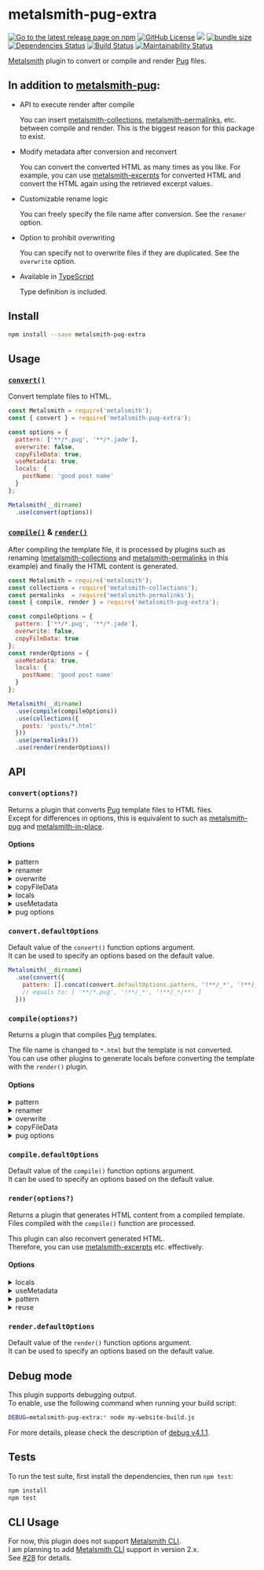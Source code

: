 # metalsmith-pug-extra

[![Go to the latest release page on npm](https://img.shields.io/npm/v/metalsmith-pug-extra.svg)][npm]
[![GitHub License](https://img.shields.io/github/license/sounisi5011/metalsmith-pug-extra.svg)][github-license]
![](https://img.shields.io/node/v/metalsmith-pug-extra.svg)
[![bundle size](https://img.shields.io/bundlephobia/min/metalsmith-pug-extra/1.1.3)](https://bundlephobia.com/result?p=metalsmith-pug-extra@1.1.3)
[![Dependencies Status](https://david-dm.org/sounisi5011/metalsmith-pug-extra/status.svg)](https://david-dm.org/sounisi5011/metalsmith-pug-extra)
[![Build Status](https://dev.azure.com/sounisi5011/npm%20projects/_apis/build/status/sounisi5011.metalsmith-pug-extra?branchName=master)](https://dev.azure.com/sounisi5011/npm%20projects/_build/latest?definitionId=4&branchName=master)
[![Maintainability Status](https://api.codeclimate.com/v1/badges/f8efa3c8c8bc40f9da37/maintainability)](https://codeclimate.com/github/sounisi5011/metalsmith-pug-extra/maintainability)

[npm]: https://www.npmjs.com/package/metalsmith-pug-extra
[github-license]: https://github.com/sounisi5011/metalsmith-pug-extra/blob/master/LICENSE

[Metalsmith] plugin to convert or compile and render [Pug] files.

[Metalsmith]: https://metalsmith.io/
[Pug]: https://pugjs.org/

## In addition to [metalsmith-pug]:

[metalsmith-pug]: https://github.com/ahmadnassri/metalsmith-pug
[metalsmith-collections]: https://github.com/segmentio/metalsmith-collections
[metalsmith-permalinks]: https://github.com/segmentio/metalsmith-permalinks
[metalsmith-excerpts]: https://github.com/segmentio/metalsmith-excerpts

* API to execute render after compile

  You can insert [metalsmith-collections], [metalsmith-permalinks], etc. between compile and render.
  This is the biggest reason for this package to exist.

* Modify metadata after conversion and reconvert

  You can convert the converted HTML as many times as you like.
  For example, you can use [metalsmith-excerpts] for converted HTML and convert the HTML again using the retrieved excerpt values.

* Customizable rename logic

  You can freely specify the file name after conversion.
  See the `renamer` option.

* Option to prohibit overwriting

  You can specify not to overwrite files if they are duplicated.
  See the `overwrite` option.

* Available in [TypeScript](https://www.typescriptlang.org/)

  Type definition is included.

## Install

```sh
npm install --save metalsmith-pug-extra
```

## Usage

### [`convert()`](#convertoptions)

Convert template files to HTML.

```js
const Metalsmith = require('metalsmith');
const { convert } = require('metalsmith-pug-extra');

const options = {
  pattern: ['**/*.pug', '**/*.jade'],
  overwrite: false,
  copyFileData: true,
  useMetadata: true,
  locals: {
    postName: 'good post name'
  }
};

Metalsmith(__dirname)
  .use(convert(options))
```

### [`compile()`](#compileoptions) & [`render()`](#renderoptions)

After compiling the template file, it is processed by plugins such as renaming ([metalsmith-collections] and [metalsmith-permalinks] in this example) and finally the HTML content is generated.

```js
const Metalsmith = require('metalsmith');
const collections = require('metalsmith-collections');
const permalinks  = require('metalsmith-permalinks');
const { compile, render } = require('metalsmith-pug-extra');

const compileOptions = {
  pattern: ['**/*.pug', '**/*.jade'],
  overwrite: false,
  copyFileData: true
};
const renderOptions = {
  useMetadata: true,
  locals: {
    postName: 'good post name'
  }
};

Metalsmith(__dirname)
  .use(compile(compileOptions))
  .use(collections({
    posts: 'posts/*.html'
  }))
  .use(permalinks())
  .use(render(renderOptions))
```

## API

### `convert(options?)`

Returns a plugin that converts [Pug] template files to HTML files.  
Except for differences in options, this is equivalent to such as [metalsmith-pug] and [metalsmith-in-place].

[metalsmith-in-place]: https://github.com/metalsmith/metalsmith-in-place

#### Options

<details>
<summary>pattern</summary>

Only files that match this pattern will be processed.  
Specify a glob expression string or an array of strings as the pattern.  
Pattern are verified using [multimatch v4.0.0].

[multimatch v4.0.0]: https://www.npmjs.com/package/multimatch/v/4.0.0

Default value:

```js
['**/*.pug']
```

Type definition:

```ts
string | string[]
```
</details>

<details>
<summary>renamer</summary>

Convert template filename to HTML filename.  
Specifies a function to convert strings.

Default value:

```js
filename => filename.replace(/\.(?:pug|jade)$/, '.html')
```

Type definition:

```ts
(filename: string) => string
```
</details>

<details>
<summary>overwrite</summary>

If set to `true`, the file with the same name as the converted HTML will be overwritten.  
If set to `false`, the file with the same name as the converted HTML is prioritized and HTML is not generated.

Default value:

```js
true
```

Type definition:

```ts
boolean
```
</details>

<details>
<summary>copyFileData</summary>

If set to `true`, the template file metadata is copied to the converted HTML file.

Default value:

```js
false
```

Type definition:

```ts
boolean
```
</details>

<details>
<summary>locals</summary>

Pass additional local values to the template.  
If `useMetadata` option is `true`, this value will be overwritten with [Metalsmith]'s metadata.

Default value:

```js
{}
```

Type definition:

```ts
// see https://github.com/DefinitelyTyped/DefinitelyTyped/blob/54642d812e28de52325a689d0b380f7a4d3c113e/types/pug/index.d.ts#L133-L138
{
    [propName: string]: any;
}
```
</details>

<details>
<summary>useMetadata</summary>

If set to `true`, passes [Metalsmith's global metadata] and file metadata to the template.

[Metalsmith's global metadata]: https://metalsmith.io/#-metadata-json-

Default value:

```js
false
```

Type definition:

```ts
boolean
```
</details>

<details>
<summary>pug options</summary>

Other properties are used as options for [Pug v2.0.4].  
In internal processing, it is passed as an argument of [`pug.compile()`] function.  
Please check [Pug Options] for more details.

[Pug v2.0.4]: https://www.npmjs.com/package/pug/v/2.0.4
[Pug Options]: https://pugjs.org/api/reference.html#options
[`pug.compile()`]: https://pugjs.org/api/reference.html#pugcompilesource-options
</details>

### `convert.defaultOptions`

Default value of the `convert()` function options argument.  
It can be used to specify an options based on the default value.

```js
Metalsmith(__dirname)
  .use(convert({
    pattern: [].concat(convert.defaultOptions.pattern, '!**/_*', '!**/_*/**')
    // equals to: [ '**/*.pug', '!**/_*', '!**/_*/**' ]
  }))
```

### `compile(options?)`

Returns a plugin that compiles [Pug] templates.

The file name is changed to `*.html` but the template is not converted.  
You can use other plugins to generate locals before converting the template with the `render()` plugin.

#### Options

<details>
<summary>pattern</summary>

Only files that match this pattern will be processed.  
Specify a glob expression string or an array of strings as the pattern.  
Pattern are verified using [multimatch v4.0.0].

Default value:

```js
['**/*.pug']
```

Type definition:

```ts
string | string[]
```
</details>

<details>
<summary>renamer</summary>

Convert template filename to HTML filename.  
Specifies a function to convert strings.

Default value:

```js
filename => filename.replace(/\.(?:pug|jade)$/, '.html')
```

Type definition:

```ts
(filename: string) => string
```
</details>

<details>
<summary>overwrite</summary>

If set to `true`, the file with the same name as the converted HTML will be overwritten.  
If set to `false`, the file with the same name as the converted HTML is prioritized and HTML is not generated.

Default value:

```js
true
```

Type definition:

```ts
boolean
```
</details>

<details>
<summary>copyFileData</summary>

If set to `true`, the template file metadata is copied to the converted HTML file.

Default value:

```js
false
```

Type definition:

```ts
boolean
```
</details>

<details>
<summary>pug options</summary>

Other properties are used as options for [Pug v2.0.4].  
In internal processing, it is passed as an argument of [`pug.compile()`] function.  
Please check [Pug Options] for more details.
</details>

### `compile.defaultOptions`

Default value of the `compile()` function options argument.  
It can be used to specify an options based on the default value.

### `render(options?)`

Returns a plugin that generates HTML content from a compiled template.  
Files compiled with the `compile()` function are processed.

This plugin can also reconvert generated HTML.  
Therefore, you can use [metalsmith-excerpts] etc. effectively.

#### Options

<details>
<summary>locals</summary>

Pass additional local values to the template.  
If `useMetadata` option is `true`, this value will be overwritten with [Metalsmith]'s metadata.

Default value:

```js
{}
```

Type definition:

```ts
// see https://github.com/DefinitelyTyped/DefinitelyTyped/blob/54642d812e28de52325a689d0b380f7a4d3c113e/types/pug/index.d.ts#L133-L138
{
    [propName: string]: any;
}
```
</details>

<details>
<summary>useMetadata</summary>

If set to `true`, passes [Metalsmith's global metadata] and file metadata to the template.

Default value:

```js
false
```

Type definition:

```ts
boolean
```
</details>

<details>
<summary>pattern</summary>

Only files that match this pattern will be processed.  
Specify a glob expression string or an array of strings as the pattern.  
Pattern are verified using [multimatch v4.0.0].

Default value:

```js
['**/*']
```

Type definition:

```ts
string | string[]
```
</details>

<details>
<summary>reuse</summary>

If set to `true`, it will reuse the options value set in the `render()` function just before.  
This option is intended to improve the convenience of regenerating generated HTML.

Default value:

```js
false
```

Type definition:

```ts
boolean
```

Example:

```js
const Metalsmith = require('metalsmith');
const excerpts = require('metalsmith-excerpts');
const { compile, render } = require('metalsmith-pug-extra');

Metalsmith(__dirname)
  .use(compile({ copyFileData: true }))
  .use(render({
    locals: {
      a: 1,
      b: 2,
    },
    useMetadata: true,
    pattern: ['articles/*'],
  }))
  .use(excerpts())
  .use(render({
    reuse: true,
    pattern: render.defaultOptions.pattern,
    /*
    equals to:
    {
      locals: {
        a: 1,
        b: 2,
      },
      useMetadata: true,
      pattern: render.defaultOptions.pattern,
    }
    */
  }))
```
</details>

### `render.defaultOptions`

Default value of the `render()` function options argument.  
It can be used to specify an options based on the default value.

## Debug mode

This plugin supports debugging output.  
To enable, use the following command when running your build script:

```sh
DEBUG=metalsmith-pug-extra:* node my-website-build.js
```

For more details, please check the description of [debug v4.1.1].

[debug v4.1.1]: https://www.npmjs.com/package/debug/v/4.1.1

## Tests

To run the test suite, first install the dependencies, then run `npm test`:

```sh
npm install
npm test
```

## CLI Usage

For now, this plugin does not support [Metalsmith CLI].  
I am planning to add [Metalsmith CLI] support in version 2.x.  
See [#28] for details.

[Metalsmith CLI]: https://github.com/segmentio/metalsmith/blob/v2.3.0/Readme.md#cli
[#28]: https://github.com/sounisi5011/metalsmith-pug-extra/issues/28
